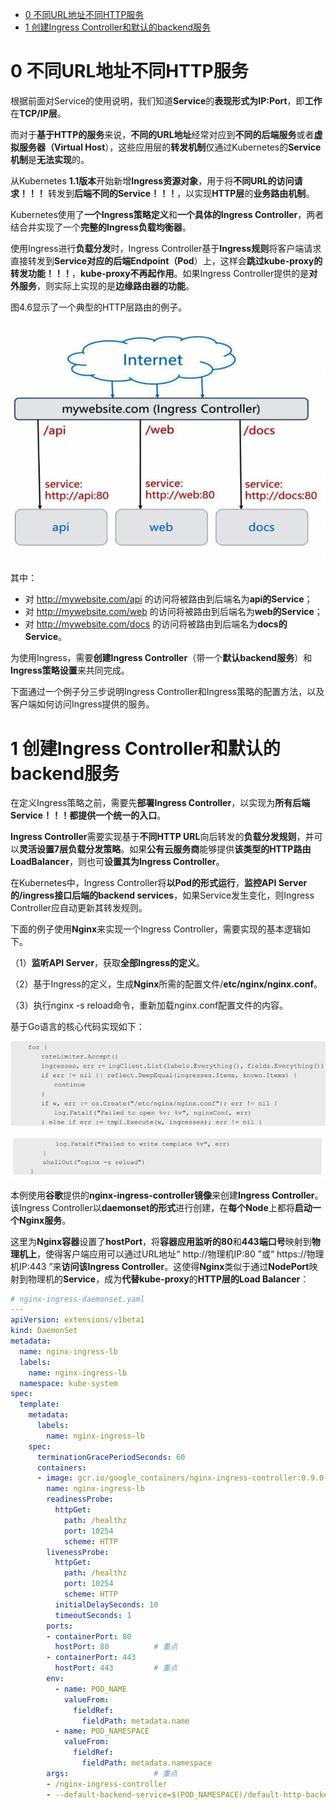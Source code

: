 
<!-- @import "[TOC]" {cmd="toc" depthFrom=1 depthTo=6 orderedList=false} -->

<!-- code_chunk_output -->

- [0 不同URL地址不同HTTP服务](#0-不同url地址不同http服务)
- [1 创建Ingress Controller和默认的backend服务](#1-创建ingress-controller和默认的backend服务)

<!-- /code_chunk_output -->

# 0 不同URL地址不同HTTP服务

根据前面对Service的使用说明，我们知道**Service**的**表现形式为IP:Port**，即**工作**在**TCP/IP层**。

而对于**基于HTTP的服务**来说，**不同的URL地址**经常对应到**不同的后端服务**或者**虚拟服务器（Virtual Host**），这些应用层的**转发机制**仅通过Kubernetes的**Service机制**是**无法实现**的。

从Kubernetes **1.1版本**开始新增**Ingress资源对象**，用于将**不同URL的访问请求！！！** 转发到**后端不同的Service！！！**，以实现**HTTP层**的**业务路由机制**。

Kubernetes使用了**一个Ingress策略定义**和**一个具体的Ingress Controller**，两者结合并实现了一个**完整的Ingress负载均衡器**。

使用Ingress进行**负载分发**时，Ingress Controller基于**Ingress规则**将客户端请求直接转发到**Service对应的后端Endpoint（Pod**）上，这样会**跳过kube\-proxy的转发功能！！！**，**kube\-proxy不再起作用**。如果Ingress Controller提供的是**对外服务**，则实际上实现的是**边缘路由器的功能**。

图4.6显示了一个典型的HTTP层路由的例子。

![2019-08-30-16-33-26.png](./images/2019-08-30-16-33-26.png)

其中：

- 对 http://mywebsite.com/api 的访问将被路由到后端名为**api的Service**；
- 对 http://mywebsite.com/web 的访问将被路由到后端名为**web的Service**；
- 对 http://mywebsite.com/docs 的访问将被路由到后端名为**docs的Service**。

为使用Ingress，需要**创建Ingress Controller**（带一个**默认backend服务**）和**Ingress策略设置**来共同完成。

下面通过一个例子分三步说明Ingress Controller和Ingress策略的配置方法，以及客户端如何访问Ingress提供的服务。

# 1 创建Ingress Controller和默认的backend服务

在定义Ingress策略之前，需要先**部署Ingress Controller**，以实现为**所有后端Service！！！都提供一个统一的入口**。

**Ingress Controller**需要实现基于**不同HTTP URL**向后转发的**负载分发规则**，并可以**灵活设置7层负载分发策略**。如果**公有云服务商**能够提供**该类型的HTTP路由LoadBalancer**，则也可**设置其为Ingress Controller**。

在Kubernetes中，Ingress Controller将**以Pod的形式运行**，**监控API Server的/ingress接口后端的backend services**，如果Service发生变化，则Ingress Controller应自动更新其转发规则。

下面的例子使用**Nginx**来实现一个Ingress Controller，需要实现的基本逻辑如下。

（1）**监听API Server**，获取**全部Ingress的定义**。

（2）基于Ingress的定义，生成**Nginx**所需的配置文件/**etc/nginx/nginx.conf**。

（3）执行nginx \-s reload命令，重新加载nginx.conf配置文件的内容。

基于Go语言的核心代码实现如下：

![2019-08-30-17-05-58.png](./images/2019-08-30-17-05-58.png)

![2019-08-30-17-06-02.png](./images/2019-08-30-17-06-02.png)

本例使用**谷歌**提供的**nginx\-ingress\-controller镜像**来创建**Ingress Controller**。该Ingress Controller以**daemonset的形式**进行创建，在**每个Node**上都将**启动一个Nginx服务**。

这里为**Nginx容器**设置了**hostPort**，将**容器应用监听的80**和**443端口号**映射到**物理机上**，使得客户端应用可以通过URL地址“ http://物理机IP:80 ”或“ https://物理机IP:443 ”来**访问该Ingress Controller**。这使得**Nginx**类似于通过**NodePort**映射到物理机的**Service**，成为**代替kube\-proxy**的**HTTP层的Load Balancer**：

```yaml
# nginx-ingress-daemonset.yaml
---
apiVersion: extensions/v1beta1
kind: DaemonSet
metadata:
  name: nginx-ingress-lb
  labels:
    name: nginx-ingress-lb
  namespace: kube-system
spec:
  template:
    metadata:
      labels:
        name: nginx-ingress-lb
    spec:
      terminationGracePeriodSeconds: 60
      containers:
      - image: gcr.io/google_containers/nginx-ingress-controller:0.9.0-beta.2
        name: nginx-ingress-lb
        readinessProbe:
          httpGet:
            path: /healthz
            port: 10254
            scheme: HTTP
        livenessProbe:
          httpGet:
            path: /healthz
            port: 10254
            scheme: HTTP
          initialDelaySeconds: 10
          timeoutSeconds: 1
        ports:
        - containerPort: 80
          hostPort: 80          # 重点
        - containerPort: 443
          hostPort: 443         # 重点
        env:
          - name: POD_NAME
            valueFrom:
              fieldRef:
                fieldPath: metadata.name
          - name: POD_NAMESPACE
            valueFrom:
              fieldRef:
                fieldPath: metadata.namespace
        args:                   # 重点
        - /nginx-ingress-controller     
        - --default-backend-service=$(POD_NAMESPACE)/default-http-backend
```

